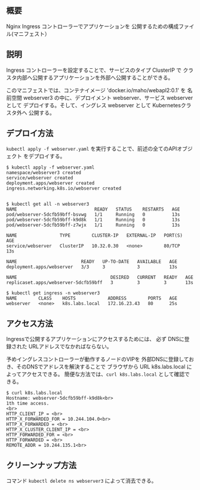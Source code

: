 ## 概要

Nginx Ingress コントローラーでアプリケーションを
公開するための構成ファイル(マニフェスト）


## 説明

Ingress コントローラーを設定することで、サービスのタイプ ClusterIP で
クラスタ内部へ公開するアプリケーションを外部へ公開することができる。

このマニフェストでは、コンテナイメージ 'docker.io/maho/webapl2:0.1' を
名前空間 webserver3 の中に、デプロイメント webserver、サービス webserverとして
デプロイする。そして、イングレス webserver として Kubernetesクラスタ外へ
公開する。


## デプロイ方法

`kubectl apply -f webserver.yaml` を実行することで、前述の全てのAPIオブジェクト
をデプロイする。

~~~
$ kubectl apply -f webserver.yaml 
namespace/webserver3 created
service/webserver created
deployment.apps/webserver created
ingress.networking.k8s.io/webserver created


$ kubectl get all -n webserver3
NAME                             READY   STATUS    RESTARTS   AGE
pod/webserver-5dcfb59bff-bsvwg   1/1     Running   0          13s
pod/webserver-5dcfb59bff-k9d8k   1/1     Running   0          13s
pod/webserver-5dcfb59bff-z7wjx   1/1     Running   0          13s

NAME                TYPE        CLUSTER-IP   EXTERNAL-IP   PORT(S)   AGE
service/webserver   ClusterIP   10.32.0.30   <none>        80/TCP    13s

NAME                        READY   UP-TO-DATE   AVAILABLE   AGE
deployment.apps/webserver   3/3     3            3           13s

NAME                                   DESIRED   CURRENT   READY   AGE
replicaset.apps/webserver-5dcfb59bff   3         3         3       13s

$ kubectl get ingress -n webserver3
NAME        CLASS    HOSTS            ADDRESS        PORTS   AGE
webserver   <none>   k8s.labs.local   172.16.23.43   80      25s
~~~


## アクセス方法

Ingressで公開するアプリケーションにアクセスするためには、
必ず DNSに登録された URLアドレスでなかればならない。

予めイングレスコントローラーが動作するノードのVIPを
外部DNSに登録しておき、そのDNSでアドレスを解決することで
ブラウザから URL k8s.labs.local によってアクセスできる。
簡便な方法では、`curl k8s.labs.local` として確認できる。

~~~
$ curl k8s.labs.local
Hostname: webserver-5dcfb59bff-k9d8k<br>
1th time access.
<br>
HTTP_CLIENT_IP = <br>
HTTP_X_FORWARDED_FOR = 10.244.104.0<br>
HTTP_X_FORWARDED = <br>
HTTP_X_CLUSTER_CLIENT_IP = <br>
HTTP_FORWARDED_FOR = <br>
HTTP_FORWARDED = <br>
REMOTE_ADDR = 10.244.135.1<br>
~~~


## クリーンナップ方法

コマンド `kubectl delete ns webserver3` によって消去できる。


